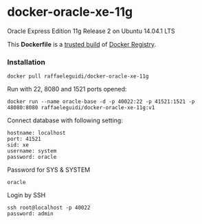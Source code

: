 docker-oracle-xe-11g
============================

Oracle Express Edition 11g Release 2 on Ubuntu 14.04.1 LTS

This **Dockerfile** is a [trusted build](https://registry.hub.docker.com/u/wnameless/oracle-xe-11g/) of [Docker Registry](https://registry.hub.docker.com/).

### Installation
```
docker pull raffaeleguidi/docker-oracle-xe-11g
```

Run with 22, 8080 and 1521 ports opened:
```
docker run --name oracle-base -d -p 40022:22 -p 41521:1521 -p 48080:8080 raffaeleguidi/docker-oracle-xe-11g:v1
```

Connect database with following setting:
```
hostname: localhost
port: 41521
sid: xe
username: system
password: oracle
```

Password for SYS & SYSTEM
```
oracle
```

Login by SSH
```
ssh root@localhost -p 40022
password: admin
```
